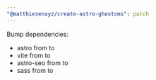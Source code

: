 ```yaml
---
"@matthiesenxyz/create-astro-ghostcms": patch
---
```


Bump dependencies:

- astro from to
- vite from to
- astro-seo from to
- sass from to

